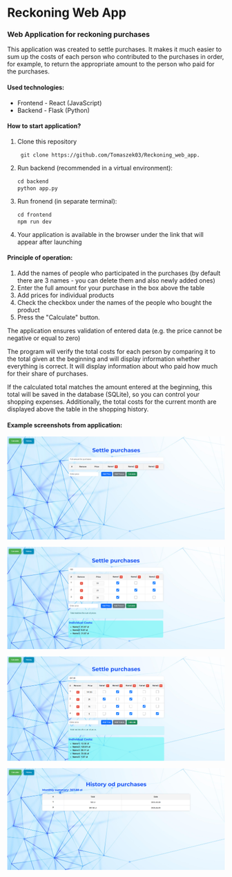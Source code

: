 # Reckoning Web App

### Web Application for reckoning purchases

This application was created to settle purchases. It makes it much easier to sum up the costs of each person who contributed to the purchases in order, for example, to return the appropriate amount to the person who paid for the purchases.

#### Used technologies:

* Frontend - React (JavaScript)
* Backend - Flask (Python)

#### How to start application?

1. Clone this repository 
   ```
    git clone https://github.com/Tomaszek03/Reckoning_web_app.
   ```
2. Run backend (recommended in a virtual environment):
    ```
    cd backend
    python app.py
    ```
3. Run fronend (in separate terminal):
   ```
   cd frontend
   npm run dev
   ```
4. Your application is available in the browser under the link that will appear after launching

#### Principle of operation:

1. Add the names of people who participated in the purchases (by default there are 3 names - you can delete them and also newly added ones)
2. Enter the full amount for your purchase in the box above the table
3. Add prices for individual products
4. Check the checkbox under the names of the people who bought the product
5. Press the "Calculate" button.

The application ensures validation of entered data (e.g. the price cannot be negative or equal to zero)

The program will verify the total costs for each person by comparing it to the total given at the beginning and will display information whether everything is correct. 
It will display information about who paid how much for their share of purchases. 

If the calculated total matches the amount entered at the beginning, this total will be saved in the database (SQLite), so you can control your shopping expenses. Additionally, the total costs for the current month are displayed above the table in the shopping history.


#### Example screenshots from application:

![ss](./screenshots/before_calculation.png)

![ss](./screenshots/after_calculation.png)

![ss](./screenshots/more_names.png)

![ss](./screenshots/history.png)
